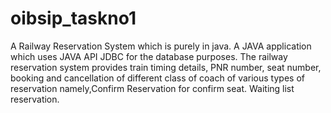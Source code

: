 # oibsip_taskno1
A Railway Reservation System which is purely in java.
A JAVA application which uses JAVA API JDBC for the database purposes. The railway reservation system provides train timing details, PNR number, seat number, booking and cancellation of different class of coach of various types of reservation namely,Confirm Reservation for confirm seat. Waiting list reservation.
